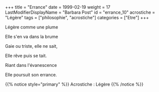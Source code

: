 +++
title = "Errance"
date = 1999-02-19
weight = 17
LastModifierDisplayName = "Barbara Post"
id = "errance_10"
acrostiche = "Légère"
tags = ["philosophie", "acrostiche"]
categories = ["Etre"]
+++

Légère comme une plume

Elle s'en va dans la brume

Gaie ou triste, elle ne sait,

Elle rêve puis se tait.

Riant dans l'évanescence

Elle poursuit son errance.

{{% notice style="primary" %}}
Acrostiche : Légère
{{% /notice %}}
